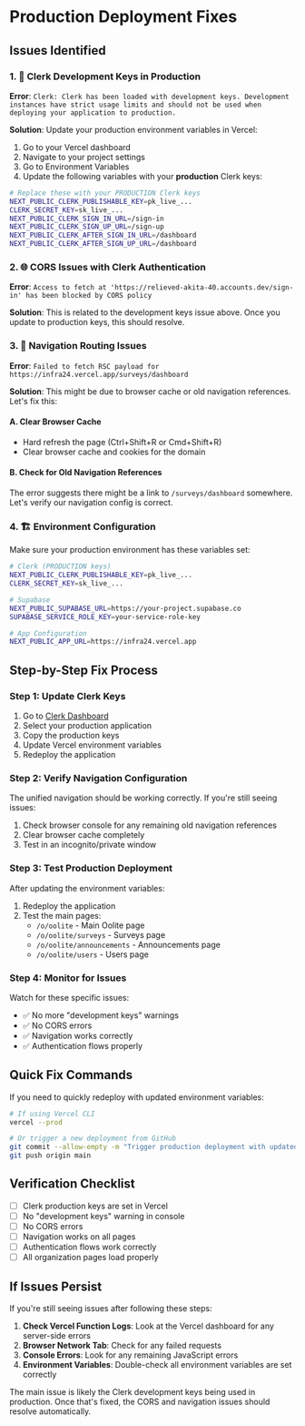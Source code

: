 # Production Deployment Fixes

## Issues Identified

### 1. 🔑 **Clerk Development Keys in Production**
**Error**: `Clerk: Clerk has been loaded with development keys. Development instances have strict usage limits and should not be used when deploying your application to production.`

**Solution**: Update your production environment variables in Vercel:

1. Go to your Vercel dashboard
2. Navigate to your project settings
3. Go to Environment Variables
4. Update the following variables with your **production** Clerk keys:

```bash
# Replace these with your PRODUCTION Clerk keys
NEXT_PUBLIC_CLERK_PUBLISHABLE_KEY=pk_live_...
CLERK_SECRET_KEY=sk_live_...
NEXT_PUBLIC_CLERK_SIGN_IN_URL=/sign-in
NEXT_PUBLIC_CLERK_SIGN_UP_URL=/sign-up
NEXT_PUBLIC_CLERK_AFTER_SIGN_IN_URL=/dashboard
NEXT_PUBLIC_CLERK_AFTER_SIGN_UP_URL=/dashboard
```

### 2. 🌐 **CORS Issues with Clerk Authentication**
**Error**: `Access to fetch at 'https://relieved-akita-40.accounts.dev/sign-in' has been blocked by CORS policy`

**Solution**: This is related to the development keys issue above. Once you update to production keys, this should resolve.

### 3. 🔄 **Navigation Routing Issues**
**Error**: `Failed to fetch RSC payload for https://infra24.vercel.app/surveys/dashboard`

**Solution**: This might be due to browser cache or old navigation references. Let's fix this:

#### A. Clear Browser Cache
- Hard refresh the page (Ctrl+Shift+R or Cmd+Shift+R)
- Clear browser cache and cookies for the domain

#### B. Check for Old Navigation References
The error suggests there might be a link to `/surveys/dashboard` somewhere. Let's verify our navigation config is correct.

### 4. 🏗️ **Environment Configuration**

Make sure your production environment has these variables set:

```bash
# Clerk (PRODUCTION keys)
NEXT_PUBLIC_CLERK_PUBLISHABLE_KEY=pk_live_...
CLERK_SECRET_KEY=sk_live_...

# Supabase
NEXT_PUBLIC_SUPABASE_URL=https://your-project.supabase.co
SUPABASE_SERVICE_ROLE_KEY=your-service-role-key

# App Configuration
NEXT_PUBLIC_APP_URL=https://infra24.vercel.app
```

## Step-by-Step Fix Process

### Step 1: Update Clerk Keys
1. Go to [Clerk Dashboard](https://dashboard.clerk.com)
2. Select your production application
3. Copy the production keys
4. Update Vercel environment variables
5. Redeploy the application

### Step 2: Verify Navigation Configuration
The unified navigation should be working correctly. If you're still seeing issues:

1. Check browser console for any remaining old navigation references
2. Clear browser cache completely
3. Test in an incognito/private window

### Step 3: Test Production Deployment
After updating the environment variables:

1. Redeploy the application
2. Test the main pages:
   - `/o/oolite` - Main Oolite page
   - `/o/oolite/surveys` - Surveys page
   - `/o/oolite/announcements` - Announcements page
   - `/o/oolite/users` - Users page

### Step 4: Monitor for Issues
Watch for these specific issues:
- ✅ No more "development keys" warnings
- ✅ No CORS errors
- ✅ Navigation works correctly
- ✅ Authentication flows properly

## Quick Fix Commands

If you need to quickly redeploy with updated environment variables:

```bash
# If using Vercel CLI
vercel --prod

# Or trigger a new deployment from GitHub
git commit --allow-empty -m "Trigger production deployment with updated env vars"
git push origin main
```

## Verification Checklist

- [ ] Clerk production keys are set in Vercel
- [ ] No "development keys" warning in console
- [ ] No CORS errors
- [ ] Navigation works on all pages
- [ ] Authentication flows work correctly
- [ ] All organization pages load properly

## If Issues Persist

If you're still seeing issues after following these steps:

1. **Check Vercel Function Logs**: Look at the Vercel dashboard for any server-side errors
2. **Browser Network Tab**: Check for any failed requests
3. **Console Errors**: Look for any remaining JavaScript errors
4. **Environment Variables**: Double-check all environment variables are set correctly

The main issue is likely the Clerk development keys being used in production. Once that's fixed, the CORS and navigation issues should resolve automatically.

